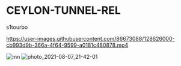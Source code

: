 # CEYLON-TUNNEL-REL

s1tourbo

https://user-images.githubusercontent.com/86673088/128626000-cb993d9b-366a-4f64-9599-a0181c480878.mp4


![mn](https://user-images.githubusercontent.com/86673088/128626089-0e65532d-4924-43de-8500-558952b5cda0.jpg) ![photo_2021-08-07_21-42-01](https://user-images.githubusercontent.com/86673088/128626092-37484521-ee90-40d8-bc3b-3ac4ba9bfdda.jpg)


